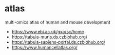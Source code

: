 # atlas
multi-omics atlas of human and mouse development 
* https://www.ebi.ac.uk/gxa/sc/home
* https://tabula-muris.ds.czbiohub.org/
* https://tabula-sapiens-portal.ds.czbiohub.org/
* https://www.humancellatlas.org/
